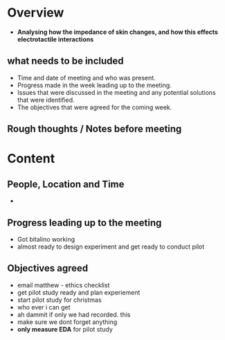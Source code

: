 # Overview 
- **Analysing how the impedance of skin changes, and how this effects electrotactile interactions** 

## what needs to be included
- Time and date of meeting and who was present.
- Progress made in the week leading up to the meeting.
- Issues that were discussed in the meeting and any potential solutions that were identified.
- The objectives that were agreed for the coming week.

## Rough thoughts / Notes before meeting 
# Content 

## People, Location and Time 
- 

## Progress leading up to the meeting 
- Got bitalino working 
- almost ready to design experiment and get ready to conduct pilot 

## Objectives agreed 
- email matthew - ethics checklist 
- get pilot study ready and plan experiement 
- start pilot study for christmas 
- who ever i can get 
- ah dammit if only we had recorded. this 
- make sure we dont forget anything 
- **only measure EDA** for pilot study 